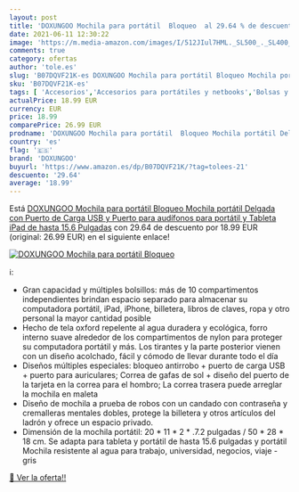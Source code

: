 ```yaml
---
layout: post
title: 'DOXUNGOO Mochila para portátil  Bloqueo  al 29.64 % de descuento'
date: 2021-06-11 12:30:22
image: 'https://m.media-amazon.com/images/I/512JIul7HML._SL500_._SL400_.jpg'
comments: true
category: ofertas
author: 'tole.es'
slug: 'B07DQVF21K-es DOXUNGOO Mochila para portátil Bloqueo Mochila portátil...'
sku: 'B07DQVF21K-es'
tags: [ 'Accesorios','Accesorios para portátiles y netbooks','Bolsas y fundas para portátiles y netbooks','Informática','Mochilas para portátiles y netbooks','doxungoo','ipad', ]
actualPrice: 18.99 EUR
currency: EUR
price: 18.99
comparePrice: 26.99 EUR
prodname: 'DOXUNGOO Mochila para portátil  Bloqueo Mochila portátil Delgada con Puerto de Carga USB y Puerto para audífonos para portátil y Tableta iPad de hasta 15.6 Pulgadas'
country: 'es'
flag: '🇪🇸'
brand: 'DOXUNGOO'
buyurl: 'https://www.amazon.es/dp/B07DQVF21K/?tag=tolees-21'
descuento: '29.64'
average: '18.99'
---
```


Está [DOXUNGOO Mochila para portátil  Bloqueo Mochila portátil Delgada con Puerto de Carga USB y Puerto para audífonos para portátil y Tableta iPad de hasta 15.6 Pulgadas](https://www.amazon.es/dp/B07DQVF21K/?tag=tolees-21) con 29.64 de descuento por 18.99 EUR (original: 26.99 EUR) en el siguiente enlace!

[![DOXUNGOO Mochila para portátil  Bloqueo ](https://m.media-amazon.com/images/I/512JIul7HML._SL500_._SL400_.jpg)](https://www.amazon.es/dp/B07DQVF21K/?tag=tolees-21)

ℹ️:

- Gran capacidad y múltiples bolsillos: más de 10 compartimentos independientes brindan espacio separado para almacenar su computadora portátil, iPad, iPhone, billetera, libros de claves, ropa y otro personal la mayor cantidad posible
- Hecho de tela oxford repelente al agua duradera y ecológica, forro interno suave alrededor de los compartimentos de nylon para proteger su computadora portátil y más. Los tirantes y la parte posterior vienen con un diseño acolchado, fácil y cómodo de llevar durante todo el día
- Diseños múltiples especiales: bloqueo antirrobo + puerto de carga USB + puerto para auriculares; Correa de gafas de sol + diseño del puerto de la tarjeta en la correa para el hombro; La correa trasera puede arreglar la mochila en maleta
- Diseño de mochila a prueba de robos con un candado con contraseña y cremalleras mentales dobles, protege la billetera y otros artículos del ladrón y ofrece un espacio privado.
- Dimensión de la mochila portátil: 20 * 11 * 2 * .7.2 pulgadas / 50 * 28 * 18 cm. Se adapta para tableta y portátil de hasta 15.6 pulgadas y portátil Mochila resistente al agua para trabajo, universidad, negocios, viaje - gris

[🛒 Ver la oferta!!](https://www.amazon.es/dp/B07DQVF21K/?tag=tolees-21)
